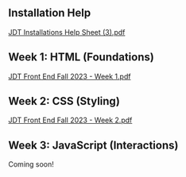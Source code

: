 ## Installation Help
[JDT Installations Help Sheet (3).pdf](https://github.com/owenm-26/f24-h4i-JDT-master/files/12690093/JDT.Installations.Help.Sheet.3.pdf)

## Week 1: HTML (Foundations)
[JDT Front End Fall 2023 - Week 1.pdf](https://github.com/owenm-26/f24-h4i-JDT-master/files/12690094/JDT.Front.End.Fall.2023.-.Week.1.pdf)

## Week 2: CSS (Styling)
[JDT Front End Fall 2023 - Week 2.pdf](https://github.com/owenm-26/f24-h4i-JDT-master/files/12690095/JDT.Front.End.Fall.2023.-.Week.2.pdf)

## Week 3: JavaScript (Interactions)
Coming soon!
